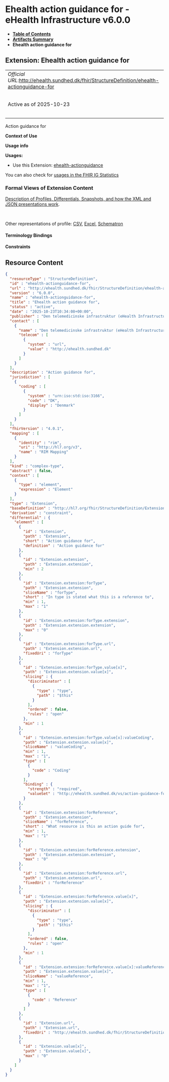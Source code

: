 # Ehealth action guidance for - eHealth Infrastructure v6.0.0

* [**Table of Contents**](toc.md)
* [**Artifacts Summary**](artifacts.md)
* **Ehealth action guidance for**

## Extension: Ehealth action guidance for 

| | |
| :--- | :--- |
| *Official URL*:http://ehealth.sundhed.dk/fhir/StructureDefinition/ehealth-actionguidance-for | *Version*:6.0.0 |
| Active as of 2025-10-23 | *Computable Name*:ehealth-actionguidance-for |

Action guidance for

**Context of Use**

**Usage info**

**Usages:**

* Use this Extension: [ehealth-actionguidance](StructureDefinition-ehealth-actionguidance.md)

You can also check for [usages in the FHIR IG Statistics](https://packages2.fhir.org/xig/dk.ehealth.sundhed.fhir.ig.core|current/StructureDefinition/ehealth-actionguidance-for)

### Formal Views of Extension Content

 [Description of Profiles, Differentials, Snapshots, and how the XML and JSON presentations work](http://build.fhir.org/ig/FHIR/ig-guidance/readingIgs.html#structure-definitions). 

 

Other representations of profile: [CSV](StructureDefinition-ehealth-actionguidance-for.csv), [Excel](StructureDefinition-ehealth-actionguidance-for.xlsx), [Schematron](StructureDefinition-ehealth-actionguidance-for.sch) 

#### Terminology Bindings

#### Constraints



## Resource Content

```json
{
  "resourceType" : "StructureDefinition",
  "id" : "ehealth-actionguidance-for",
  "url" : "http://ehealth.sundhed.dk/fhir/StructureDefinition/ehealth-actionguidance-for",
  "version" : "6.0.0",
  "name" : "ehealth-actionguidance-for",
  "title" : "Ehealth action guidance for",
  "status" : "active",
  "date" : "2025-10-23T10:34:08+00:00",
  "publisher" : "Den telemedicinske infrastruktur (eHealth Infrastructure)",
  "contact" : [
    {
      "name" : "Den telemedicinske infrastruktur (eHealth Infrastructure)",
      "telecom" : [
        {
          "system" : "url",
          "value" : "http://ehealth.sundhed.dk"
        }
      ]
    }
  ],
  "description" : "Action guidance for",
  "jurisdiction" : [
    {
      "coding" : [
        {
          "system" : "urn:iso:std:iso:3166",
          "code" : "DK",
          "display" : "Denmark"
        }
      ]
    }
  ],
  "fhirVersion" : "4.0.1",
  "mapping" : [
    {
      "identity" : "rim",
      "uri" : "http://hl7.org/v3",
      "name" : "RIM Mapping"
    }
  ],
  "kind" : "complex-type",
  "abstract" : false,
  "context" : [
    {
      "type" : "element",
      "expression" : "Element"
    }
  ],
  "type" : "Extension",
  "baseDefinition" : "http://hl7.org/fhir/StructureDefinition/Extension",
  "derivation" : "constraint",
  "differential" : {
    "element" : [
      {
        "id" : "Extension",
        "path" : "Extension",
        "short" : "Action guidance for",
        "definition" : "Action guidance for"
      },
      {
        "id" : "Extension.extension",
        "path" : "Extension.extension",
        "min" : 2
      },
      {
        "id" : "Extension.extension:forType",
        "path" : "Extension.extension",
        "sliceName" : "forType",
        "short" : "In type is stated what this is a reference to",
        "min" : 1,
        "max" : "1"
      },
      {
        "id" : "Extension.extension:forType.extension",
        "path" : "Extension.extension.extension",
        "max" : "0"
      },
      {
        "id" : "Extension.extension:forType.url",
        "path" : "Extension.extension.url",
        "fixedUri" : "forType"
      },
      {
        "id" : "Extension.extension:forType.value[x]",
        "path" : "Extension.extension.value[x]",
        "slicing" : {
          "discriminator" : [
            {
              "type" : "type",
              "path" : "$this"
            }
          ],
          "ordered" : false,
          "rules" : "open"
        },
        "min" : 1
      },
      {
        "id" : "Extension.extension:forType.value[x]:valueCoding",
        "path" : "Extension.extension.value[x]",
        "sliceName" : "valueCoding",
        "min" : 1,
        "max" : "1",
        "type" : [
          {
            "code" : "Coding"
          }
        ],
        "binding" : {
          "strength" : "required",
          "valueSet" : "http://ehealth.sundhed.dk/vs/action-guidance-for-types"
        }
      },
      {
        "id" : "Extension.extension:forReference",
        "path" : "Extension.extension",
        "sliceName" : "forReference",
        "short" : "What resource is this an action guide for",
        "min" : 1,
        "max" : "1"
      },
      {
        "id" : "Extension.extension:forReference.extension",
        "path" : "Extension.extension.extension",
        "max" : "0"
      },
      {
        "id" : "Extension.extension:forReference.url",
        "path" : "Extension.extension.url",
        "fixedUri" : "forReference"
      },
      {
        "id" : "Extension.extension:forReference.value[x]",
        "path" : "Extension.extension.value[x]",
        "slicing" : {
          "discriminator" : [
            {
              "type" : "type",
              "path" : "$this"
            }
          ],
          "ordered" : false,
          "rules" : "open"
        },
        "min" : 1
      },
      {
        "id" : "Extension.extension:forReference.value[x]:valueReference",
        "path" : "Extension.extension.value[x]",
        "sliceName" : "valueReference",
        "min" : 1,
        "max" : "1",
        "type" : [
          {
            "code" : "Reference"
          }
        ]
      },
      {
        "id" : "Extension.url",
        "path" : "Extension.url",
        "fixedUri" : "http://ehealth.sundhed.dk/fhir/StructureDefinition/ehealth-actionguidance-for"
      },
      {
        "id" : "Extension.value[x]",
        "path" : "Extension.value[x]",
        "max" : "0"
      }
    ]
  }
}

```

